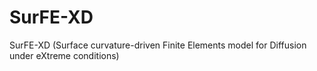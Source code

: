 # SurFE-XD
SurFE-XD (Surface curvature-driven Finite Elements model for Diffusion under eXtreme conditions)
